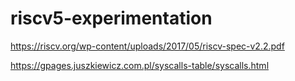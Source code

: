 # riscv5-experimentation

https://riscv.org/wp-content/uploads/2017/05/riscv-spec-v2.2.pdf

https://gpages.juszkiewicz.com.pl/syscalls-table/syscalls.html
